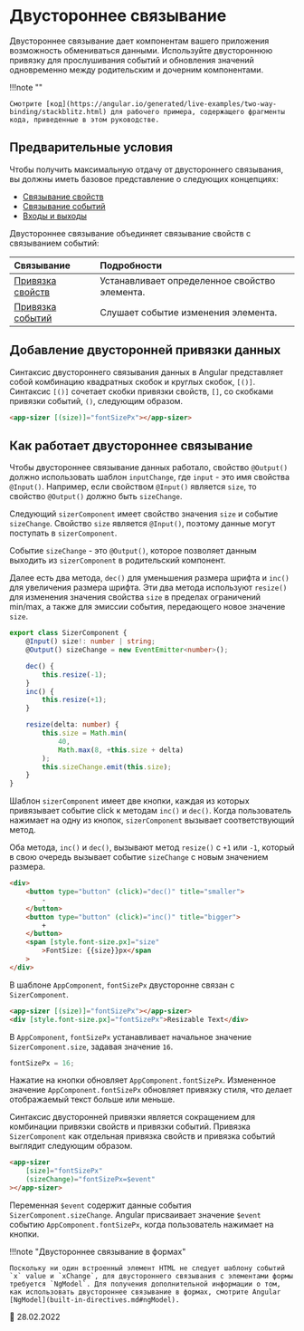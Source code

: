 # Двустороннее связывание

Двустороннее связывание дает компонентам вашего приложения возможность обмениваться данными. Используйте двустороннюю привязку для прослушивания событий и обновления значений одновременно между родительским и дочерним компонентами.

!!!note ""

    Смотрите [код](https://angular.io/generated/live-examples/two-way-binding/stackblitz.html) для рабочего примера, содержащего фрагменты кода, приведенные в этом руководстве.

## Предварительные условия

Чтобы получить максимальную отдачу от двустороннего связывания, вы должны иметь базовое представление о следующих концепциях:

-   [Связывание свойств](property-binding.md)
-   [Связывание событий](event-binding.md)
-   [Входы и выходы](inputs-outputs.md)

Двустороннее связывание объединяет связывание свойств с связыванием событий:

| Связывание                              | Подробности                                   |
| :-------------------------------------- | :-------------------------------------------- |
| [Привязка свойств](property-binding.md) | Устанавливает определенное свойство элемента. |
| [Привязка событий](event-binding.md)    | Слушает событие изменения элемента.           |

## Добавление двусторонней привязки данных

Синтаксис двустороннего связывания данных в Angular представляет собой комбинацию квадратных скобок и круглых скобок, `[()]`. Синтаксис `[()]` сочетает скобки привязки свойств, `[]`, со скобками привязки событий, `()`, следующим образом.

```html
<app-sizer [(size)]="fontSizePx"></app-sizer>
```

## Как работает двустороннее связывание

Чтобы двустороннее связывание данных работало, свойство `@Output()` должно использовать шаблон `inputChange`, где `input` - это имя свойства `@Input()`. Например, если свойством `@Input()` является `size`, то свойство `@Output()` должно быть `sizeChange`.

Следующий `sizerComponent` имеет свойство значения `size` и событие `sizeChange`. Свойство `size` является `@Input()`, поэтому данные могут поступать в `sizerComponent`.

Событие `sizeChange` - это `@Output()`, которое позволяет данным выходить из `sizerComponent` в родительский компонент.

Далее есть два метода, `dec()` для уменьшения размера шрифта и `inc()` для увеличения размера шрифта. Эти два метода используют `resize()` для изменения значения свойства `size` в пределах ограничений min/max, а также для эмиссии события, передающего новое значение `size`.

```ts title="src/app/sizer.component.ts"
export class SizerComponent {
    @Input() size!: number | string;
    @Output() sizeChange = new EventEmitter<number>();

    dec() {
        this.resize(-1);
    }
    inc() {
        this.resize(+1);
    }

    resize(delta: number) {
        this.size = Math.min(
            40,
            Math.max(8, +this.size + delta)
        );
        this.sizeChange.emit(this.size);
    }
}
```

Шаблон `sizerComponent` имеет две кнопки, каждая из которых привязывает событие click к методам `inc()` и `dec()`. Когда пользователь нажимает на одну из кнопок, `sizerComponent` вызывает соответствующий метод.

Оба метода, `inc()` и `dec()`, вызывают метод `resize()` с `+1` или `-1`, который в свою очередь вызывает событие `sizeChange` с новым значением размера.

```html title="src/app/sizer.component.html"
<div>
    <button type="button" (click)="dec()" title="smaller">
        -
    </button>
    <button type="button" (click)="inc()" title="bigger">
        +
    </button>
    <span [style.font-size.px]="size"
        >FontSize: {{size}}px</span
    >
</div>
```

В шаблоне `AppComponent`, `fontSizePx` двусторонне связан с `SizerComponent`.

```html title="src/app/app.component.html"
<app-sizer [(size)]="fontSizePx"></app-sizer>
<div [style.font-size.px]="fontSizePx">Resizable Text</div>
```

В `AppComponent`, `fontSizePx` устанавливает начальное значение `SizerComponent.size`, задавая значение `16`.

```ts title="src/app/app.component.ts"
fontSizePx = 16;
```

Нажатие на кнопки обновляет `AppComponent.fontSizePx`. Измененное значение `AppComponent.fontSizePx` обновляет привязку стиля, что делает отображаемый текст больше или меньше.

Синтаксис двусторонней привязки является сокращением для комбинации привязки свойств и привязки событий. Привязка `SizerComponent` как отдельная привязка свойств и привязка событий выглядит следующим образом.

```html title="src/app/app.component.html (expanded)"
<app-sizer
    [size]="fontSizePx"
    (sizeChange)="fontSizePx=$event"
></app-sizer>
```

Переменная `$event` содержит данные события `SizerComponent.sizeChange`. Angular присваивает значение `$event` событию `AppComponent.fontSizePx`, когда пользователь нажимает на кнопки.

!!!note "Двустороннее связывание в формах"

    Поскольку ни один встроенный элемент HTML не следует шаблону событий `x` value и `xChange`, для двустороннего связывания с элементами формы требуется `NgModel`. Для получения дополнительной информации о том, как использовать двустороннее связывание в формах, смотрите Angular [NgModel](built-in-directives.md#ngModel).

:date: 28.02.2022
